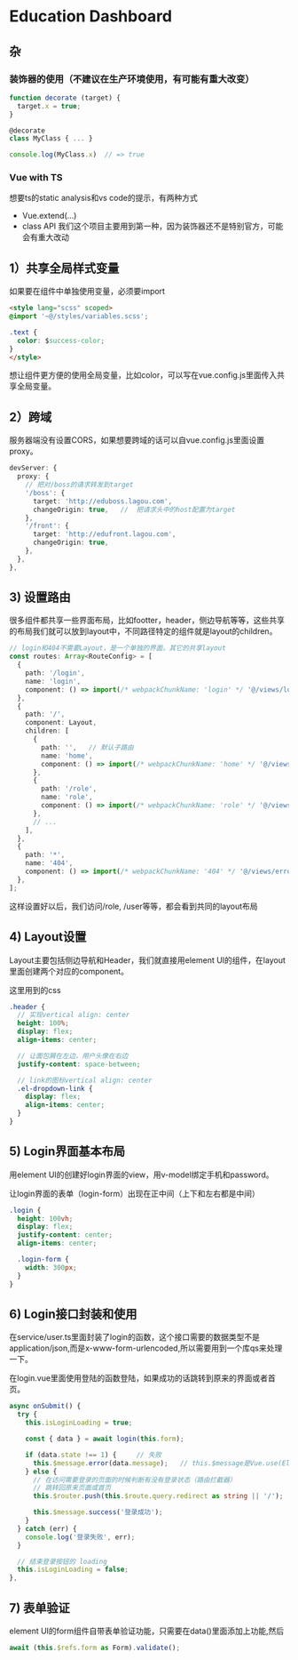 # Education Dashboard
## 杂
### 装饰器的使用（不建议在生产环境使用，有可能有重大改变）
```ts
function decorate (target) {
  target.x = true;
}

@decorate
class MyClass { ... }

console.log(MyClass.x)  // => true
```

### Vue with TS
想要ts的static analysis和vs code的提示，有两种方式
- Vue.extend(...)
- class API
我们这个项目主要用到第一种，因为装饰器还不是特别官方，可能会有重大改动

## 1）共享全局样式变量
如果要在组件中单独使用变量，必须要import
```html
<style lang="scss" scoped>
@import '~@/styles/variables.scss';

.text {
  color: $success-color;
}
</style>
```

想让组件更方便的使用全局变量，比如color，可以写在vue.config.js里面传入共享全局变量。

## 2）跨域
服务器端没有设置CORS，如果想要跨域的话可以自vue.config.js里面设置proxy。
```ts
devServer: {
  proxy: {
    // 把对/boss的请求转发到target
    '/boss': {
      target: 'http://eduboss.lagou.com',
      changeOrigin: true,   //  把请求头中的host配置为target
    },
    '/front': {
      target: 'http://edufront.lagou.com',
      changeOrigin: true,
    },
  },
},
```

## 3) 设置路由
很多组件都共享一些界面布局，比如footter，header，侧边导航等等，这些共享的布局我们就可以放到layout中，不同路径特定的组件就是layout的children。
```ts
// login和404不需要Layout，是一个单独的界面，其它的共享layout
const routes: Array<RouteConfig> = [
  {
    path: '/login',
    name: 'login',
    component: () => import(/* webpackChunkName: 'login' */ '@/views/login/index.vue'),
  },
  {
    path: '/',
    component: Layout,
    children: [
      {
        path: '',   // 默认子路由
        name: 'home',
        component: () => import(/* webpackChunkName: 'home' */ '@/views/home/index.vue'),
      },
      {
        path: '/role',
        name: 'role',
        component: () => import(/* webpackChunkName: 'role' */ '@/views/role/index.vue'),
      },
      // ...
    ],
  },
  {
    path: '*',
    name: '404',
    component: () => import(/* webpackChunkName: '404' */ '@/views/error-page/404.vue'),
  },
];
```
这样设置好以后，我们访问/role, /user等等，都会看到共同的layout布局 
## 4) Layout设置
Layout主要包括侧边导航和Header，我们就直接用element UI的组件，在layout里面创建两个对应的component。

这里用到的css
```scss
.header {
  // 实现vertical align: center
  height: 100%;
  display: flex;
  align-items: center;

  // 让面包屑在左边，用户头像在右边
  justify-content: space-between;

  // link的图标vertical align: center
  .el-dropdown-link {
    display: flex;
    align-items: center;
  }
}
```

## 5) Login界面基本布局
用element UI的创建好login界面的view，用v-model绑定手机和password。

让login界面的表单（login-form）出现在正中间（上下和左右都是中间）
```scss
.login {
  height: 100vh;
  display: flex;
  justify-content: center;
  align-items: center;

  .login-form {
    width: 300px;
  }
}
```

## 6) Login接口封装和使用
在service/user.ts里面封装了login的函数，这个接口需要的数据类型不是application/json,而是x-www-form-urlencoded,所以需要用到一个库qs来处理一下。

在login.vue里面使用登陆的函数登陆，如果成功的话跳转到原来的界面或者首页。
```ts
async onSubmit() {
  try {
    this.isLoginLoading = true;

    const { data } = await login(this.form);

    if (data.state !== 1) {     // 失败
      this.$message.error(data.message);   // this.$message是Vue.use(ElementUI)的时候注入的
    } else {
      // 在访问需要登录的页面的时候判断有没有登录状态（路由拦截器）
      // 跳转回原来页面或首页
      this.$router.push(this.$route.query.redirect as string || '/');

      this.$message.success('登录成功');
    }
  } catch (err) {
    console.log('登录失败', err);
  }

  // 结束登录按钮的 loading
  this.isLoginLoading = false;
},
```

## 7) 表单验证
element UI的form组件自带表单验证功能，只需要在data()里面添加上功能,然后

```ts
await (this.$refs.form as Form).validate();
```
